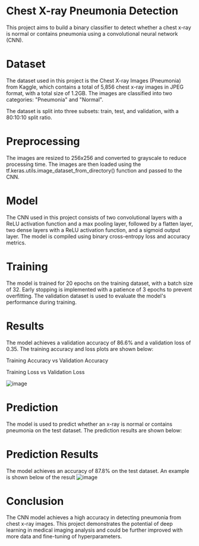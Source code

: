 # Chest X-ray Pneumonia Detection
This project aims to build a binary classifier to detect whether a chest x-ray is normal or contains pneumonia using a convolutional neural network (CNN).

# Dataset
The dataset used in this project is the Chest X-ray Images (Pneumonia) from Kaggle, which contains a total of 5,856 chest x-ray images in JPEG format, with a total size of 1.2GB. The images are classified into two categories: "Pneumonia" and "Normal".

The dataset is split into three subsets: train, test, and validation, with a 80:10:10 split ratio.

# Preprocessing
The images are resized to 256x256 and converted to grayscale to reduce processing time. The images are then loaded using the tf.keras.utils.image_dataset_from_directory() function and passed to the CNN.

# Model
The CNN used in this project consists of two convolutional layers with a ReLU activation function and a max pooling layer, followed by a flatten layer, two dense layers with a ReLU activation function, and a sigmoid output layer. The model is compiled using binary cross-entropy loss and accuracy metrics.

# Training
The model is trained for 20 epochs on the training dataset, with a batch size of 32. Early stopping is implemented with a patience of 3 epochs to prevent overfitting. The validation dataset is used to evaluate the model's performance during training.

# Results
The model achieves a validation accuracy of 86.6% and a validation loss of 0.35. The training accuracy and loss plots are shown below:

Training Accuracy vs Validation Accuracy

Training Loss vs Validation Loss

![image](https://user-images.githubusercontent.com/109113298/236652794-0d51fb05-4e62-4952-8cb0-ded3e6ecc423.png)

# Prediction
The model is used to predict whether an x-ray is normal or contains pneumonia on the test dataset. The prediction results are shown below:

# Prediction Results

The model achieves an accuracy of 87.8% on the test dataset.
An example is shown below of the result
![image](https://user-images.githubusercontent.com/109113298/236652811-6c04ade7-3f77-4200-9b13-0d977224eb83.png)

# Conclusion
The CNN model achieves a high accuracy in detecting pneumonia from chest x-ray images. This project demonstrates the potential of deep learning in medical imaging analysis and could be further improved with more data and fine-tuning of hyperparameters.
